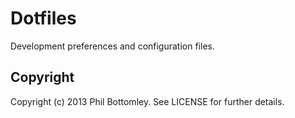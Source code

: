 # Dotfiles

Development preferences and configuration files.

## Copyright

Copyright (c) 2013 Phil Bottomley. See LICENSE for further details.
